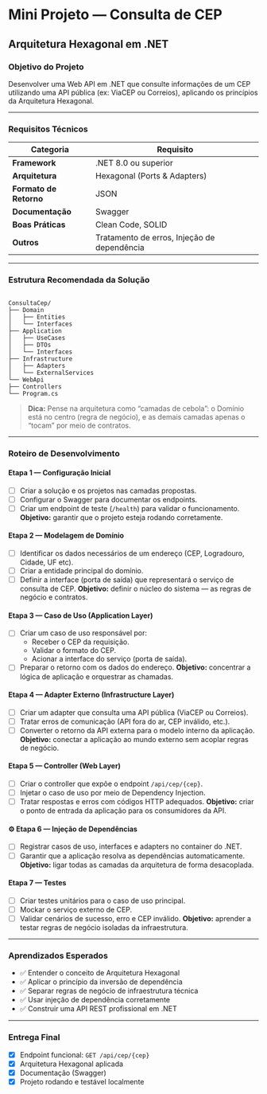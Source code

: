 # Mini Projeto — Consulta de CEP
## Arquitetura Hexagonal em .NET

### Objetivo do Projeto
Desenvolver uma Web API em .NET que consulte informações de um CEP utilizando uma API pública (ex: ViaCEP ou Correios), aplicando os princípios da Arquitetura Hexagonal.

---

### Requisitos Técnicos
| Categoria              | Requisito                                   |
| ------------------     | ------------------------------------------- |
| **Framework**          | .NET 8.0 ou superior                        |
| **Arquitetura**        | Hexagonal (Ports & Adapters)                |
| **Formato de Retorno** | JSON                                        |
| **Documentação**       | Swagger                                     |
| **Boas Práticas**      | Clean Code, SOLID                           |
| **Outros**             | Tratamento de erros, Injeção de dependência |

---

### Estrutura Recomendada da Solução
```

ConsultaCep/
├── Domain
│   ├── Entities
│   └── Interfaces
├── Application
│   ├── UseCases
│   ├── DTOs
│   └── Interfaces
├── Infrastructure
│   ├── Adapters
│   └── ExternalServices
└── WebApi
├── Controllers
└── Program.cs

```

> **Dica:** Pense na arquitetura como “camadas de cebola”: o Domínio está no centro (regra de negócio), e as demais camadas apenas o “tocam” por meio de contratos.

---

### Roteiro de Desenvolvimento

#### Etapa 1 — Configuração Inicial
- [ ] Criar a solução e os projetos nas camadas propostas.
- [ ] Configurar o Swagger para documentar os endpoints.
- [ ] Criar um endpoint de teste (`/health`) para validar o funcionamento.
**Objetivo:** garantir que o projeto esteja rodando corretamente.

#### Etapa 2 — Modelagem de Domínio
- [ ] Identificar os dados necessários de um endereço (CEP, Logradouro, Cidade, UF etc).
- [ ] Criar a entidade principal do domínio.
- [ ] Definir a interface (porta de saída) que representará o serviço de consulta de CEP.
**Objetivo:** definir o núcleo do sistema — as regras de negócio e contratos.

#### Etapa 3 — Caso de Uso (Application Layer)
- [ ] Criar um caso de uso responsável por:
    - Receber o CEP da requisição.
    - Validar o formato do CEP.
    - Acionar a interface do serviço (porta de saída).
- [ ] Preparar o retorno com os dados do endereço.
**Objetivo:** concentrar a lógica de aplicação e orquestrar as chamadas.

#### Etapa 4 — Adapter Externo (Infrastructure Layer)
- [ ] Criar um adapter que consulta uma API pública (ViaCEP ou Correios).
- [ ] Tratar erros de comunicação (API fora do ar, CEP inválido, etc.).
- [ ] Converter o retorno da API externa para o modelo interno da aplicação.
**Objetivo:** conectar a aplicação ao mundo externo sem acoplar regras de negócio.

#### Etapa 5 — Controller (Web Layer)
- [ ] Criar o controller que expõe o endpoint `/api/cep/{cep}`.
- [ ] Injetar o caso de uso por meio de Dependency Injection.
- [ ] Tratar respostas e erros com códigos HTTP adequados.
**Objetivo:** criar o ponto de entrada da aplicação para os consumidores da API.

#### ⚙️ Etapa 6 — Injeção de Dependências
- [ ] Registrar casos de uso, interfaces e adapters no container do .NET.
- [ ] Garantir que a aplicação resolva as dependências automaticamente.
**Objetivo:** ligar todas as camadas da arquitetura de forma desacoplada.

#### Etapa 7 — Testes
- [ ] Criar testes unitários para o caso de uso principal.
- [ ] Mockar o serviço externo de CEP.
- [ ] Validar cenários de sucesso, erro e CEP inválido.
**Objetivo:** aprender a testar regras de negócio isoladas da infraestrutura.

---

### Aprendizados Esperados
- ✅ Entender o conceito de Arquitetura Hexagonal
- ✅ Aplicar o princípio da inversão de dependência
- ✅ Separar regras de negócio de infraestrutura técnica
- ✅ Usar injeção de dependência corretamente
- ✅ Construir uma API REST profissional em .NET

---

### Entrega Final
- [x] Endpoint funcional: `GET /api/cep/{cep}`
- [x] Arquitetura Hexagonal aplicada
- [x] Documentação (Swagger)
- [x] Projeto rodando e testável localmente

```
